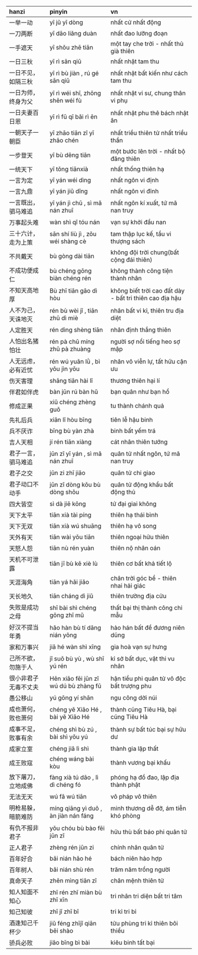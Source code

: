 | hanzi                    | pinyin                                     | vn                                                      |
|:-------------------------|:-------------------------------------------|:--------------------------------------------------------|
| 一举一动                 | yī jǔ yī dòng                              | nhất cử nhất động                                       |
| 一刀两断                 | yī dāo liǎng duàn                          | nhất đao lưỡng đoạn                                     |
| 一手遮天                 | yī shǒu zhē tiān                           | một tay che trời - nhất thủ già thiên                   |
| 一日三秋                 | yī rì sān qiū                              | nhất nhật tam thu                                       |
| 一日不见，如隔三秋       | yī rì bù jiàn , rú gé sān qiū              | nhất nhật bất kiến như cách tam thu                     |
| 一日为师，终身为父       | yī rì wéi shī, zhōng shēn wéi fù           | nhất nhật vi sư, chung thân vi phụ                      |
| 一日夫妻百日恩           | yī rì fū qī bǎi rì ēn                      | nhất nhật phu thê bách nhật ân                          |
| 一朝天子一朝臣           | yī zhāo tiān zǐ yī zhāo chén               | nhất triều thiên tử nhất triều thần                     |
| 一步登天                 | yī bù dēng tiān                            | một bước lên trời - nhất bộ đăng thiên                  |
| 一统天下                 | yī tǒng tiānxià                            | nhất thống thiên hạ                                     |
| 一言为定                 | yī yán wéi dìng                            | nhất ngôn vi định                                       |
| 一言九鼎                 | yī yán jiǔ dǐng                            | nhất ngôn vi đỉnh                                       |
| 一言既出，驷马难追       | yī yán jì chū , sì mǎ nán zhuī             | nhất ngôn kí xuất, tứ mã nan truy                       |
| 万事起头难               | wàn shì qǐ tóu nán                         | vạn sự khởi đầu nan                                     |
| 三十六计，走为上策       | sān shí liù jì , zǒu wéi shàng cè          | tam thập lục kế, tẩu vi thượng sách                     |
| 不共戴天                 | bù gòng dài tiān                           | không đội trời chung(bất cộng đái thiên)                |
| 不成功便成仁             | bù chéng gōng biàn chéng rén               | không thành công tiện thành nhân                        |
| 不知天高地厚             | Bù zhī tiān gāo dì hòu                     | không biết trời cao đất dày - bất tri thiên cao địa hậu |
| 人不为己，天诛地灭       | rén bù wèi jǐ , tiān zhū dì miè            | nhân bất vi kỉ, thiên tru địa diệt                      |
| 人定胜天                 | rén dìng shèng tiān                        | nhân định thắng thiên                                   |
| 人怕出名猪怕壮           | rén pà chū míng zhū pà zhuàng              | người sợ nổi tiếng heo sợ mập                           |
| 人无远虑，必有近忧       | rén wú yuǎn lǜ , bì yǒu jìn yōu            | nhân vô viễn lự, tất hữu cận ưu                         |
| 伤天害理                 | shāng tiān hài lǐ                          | thương thiên hại lí                                     |
| 伴君如伴虎               | bàn jūn rú bàn hǔ                          | bạn quân như bạn hổ                                     |
| 修成正果                 | xiū chéng zhèng guǒ                        | tu thành chánh quả                                      |
| 先礼后兵                 | xiān lǐ hòu bīng                           | tiên lễ hậu binh                                        |
| 兵不厌诈                 | bīng bù yàn zhà                            | binh bất yếm trá                                        |
| 吉人天相                 | jí rén tiān xiàng                          | cát nhân thiên tướng                                    |
| 君子一言，驷马难追       | jūn zǐ yī yán , sì mǎ nán zhuī             | quân tử nhất ngôn, tứ mã nan truy                       |
| 君子之交                 | jūn zi zhī jiāo                            | quân tử chi giao                                        |
| 君子动口不动手           | jūn zǐ dòng kǒu bù dòng shǒu               | quân tử động khẩu bất động thủ                          |
| 四大皆空                 | sì dà jiē kōng                             | tứ đại giai không                                       |
| 天下太平                 | tiān xià tài píng                          | thiên hạ thái bình                                      |
| 天下无双                 | tiān xià wú shuāng                         | thiên hạ vô song                                        |
| 天外有天                 | tiān wài yǒu tiān                          | thiên ngoại hữu thiên                                   |
| 天怒人怨                 | tiān nù rén yuàn                           | thiên nộ nhân oán                                       |
| 天机不可泄露             | tiān jī bù kě xiè lù                       | thiên cơ bất khả tiết lộ                                |
| 天涯海角                 | tiān yá hǎi jiǎo                           | chân trời góc bể - thiên nhai hải giác                  |
| 天长地久                 | tiān cháng dì jiǔ                          | thiên trường địa cửu                                    |
| 失败是成功之母           | shī bài shì chéng gōng zhī mǔ              | thất bại thị thành công chi mẫu                         |
| 好汉不提当年勇           | hǎo hàn bù tí dāng nián yǒng               | hảo hán bất đề đương niên dũng                          |
| 家和万事兴               | jiā hé wàn shì xīng                        | gia hoà vạn sự hưng                                     |
| 己所不欲，勿施于人       | jǐ suǒ bù yù , wù shī yú rén               | kỉ sở bất dục, vật thi vu nhân                          |
| 很小非君子 无毒不丈夫    | Hěn xiǎo fēi jūn zǐ wú dú bù zhàng fū      | hận tiểu phi quân tử vô độc bất trượng phu              |
| 愚公移山                 | yú gōng yí shān                            | ngu công dời núi                                        |
| 成也萧何，败也萧何       | chéng yě Xiāo Hé , bài yě Xiāo Hé          | thành cũng Tiêu Hà, bại cũng Tiêu Hà                    |
| 成事不足，败事有余       | chéng shì bù zú , bài shì yǒu yú           | thành sự bất túc bại sự hữu dư                          |
| 成家立室                 | chéng jiā lì shì                           | thành gia lập thất                                      |
| 成王败寇                 | chéng wáng bài kòu                         | thành vương bại khấu                                    |
| 放下屠刀，立地成佛       | fàng xià tú dāo , lì dì chéng fó           | phóng hạ đồ đao, lập địa thành phật                     |
| 无法无天                 | wú fǎ wú tiān                              | vô pháp vô thiên                                        |
| 明枪易躲，暗箭难防       | míng qiāng yì duǒ , àn jiàn nán fáng       | minh thương dễ đỡ, ám tiễn khó phòng                    |
| 有仇不报非君子           | yǒu chóu bù bào fēi jūn zǐ                 | hữu thù bất báo phi quân tử                             |
| 正人君子                 | zhèng rén jūn zi                           | chính nhân quân tử                                      |
| 百年好合                 | bǎi nián hǎo hé                            | bách niên hảo hợp                                       |
| 百年树人                 | bǎi nián shù rén                           | trăm năm trồng người                                    |
| 真命天子                 | zhēn mìng tiān zǐ                          | chân mệnh thiên tử                                      |
| 知人知面不知心           | zhī rén zhī miàn bù zhī xīn                | tri nhân tri diện bất tri tâm                           |
| 知己知彼                 | zhī jǐ zhī bǐ                              | tri kỉ tri bỉ                                           |
| 酒逢知己千杯少           | jiǔ féng zhījǐ qiān bēi shào               | tửu phùng tri kỉ thiên bôi thiểu                        |
| 骄兵必败                 | jiāo bīng bì bài                           | kiêu binh tất bại                                       |

